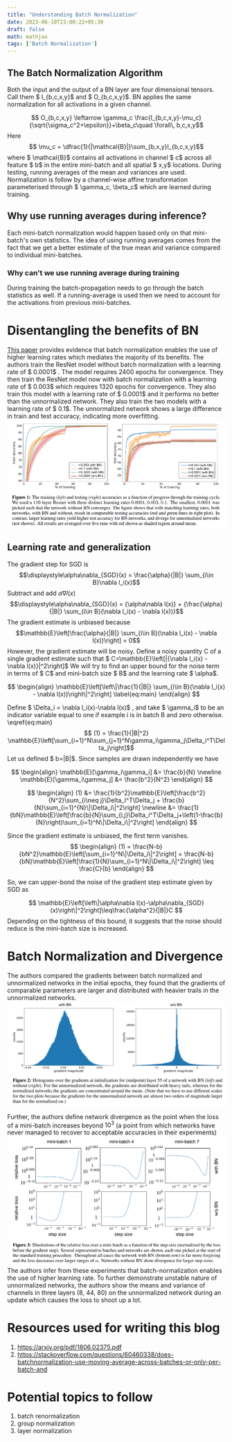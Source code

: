 ```yaml
---
title: "Understanding Batch Normalization"
date: 2023-06-10T23:00:22+05:30
draft: false
math: mathjax
tags: ['Batch Normalization']
---
```


## The Batch Normalization Algorithm
Both the input and the output of a BN layer are four dimensional tensors. Call them $ I_{b,c,x,y}$ and $ O_{b,c,x,y}$. BN applies the same normalization for all activations in a given channel.

$$ O_{b,c,x,y} \leftarrow \gamma_c \frac{I_{b,c,x,y}-\mu_c}{\sqrt{\sigma_c^2+\epsilon}}+\beta_c\quad \forall\, b,c,x,y$$
Here
$$ \mu_c = \dfrac{1}{|\mathcal{B}|}\sum_{b,x,y}I_{b,c,x,y}$$
where
$ \mathcal{B}$ contains all activations in channel $ c$ across all feature $ b$ in the entire mini-batch and all spatial $ x,y$ locations.
During testing, running averages of the mean and variances are used. Normalization is follow by a channel-wise affine transformation parameterised through $ \gamma_c, \beta_c$ which are learned during training.

## Why use running averages during inference?
Each mini-batch normalization would happen based only on that mini-batch's own statistics.
The idea of using running averages comes from the fact that we get a better estimate of the true mean and variance compared to individual mini-batches.

### Why can't we use running average during training
During training the batch-propagation needs to go through the batch statistics as well. If a running-average is used then we need to account for the activations from previous mini-batches.

# Disentangling the benefits of BN
[This paper](https://arxiv.org/pdf/1806.02375.pdf) provides evidence that batch normalization enables the use of higher learning rates which mediates the majority of its benefits.
The authors train the ResNet model without batch normalization with a learning rate of $ 0.0001$ . The model requires 2400 epochs for convergence. They then train the ResNet model now with batch normalization with a learning rate of $ 0.003$ which requires 1320 epochs for convergence. They also train this model with a learning rate of $ 0.0001$ and it performs no better than the unnormalized network. They also train the two models with a learning rate of $ 0.1$. The unnormalized network shows a large difference in train and test accuracy, indicating more overfitting.
![b](training.png)

## Learning rate and generalization
The gradient step for SGD is
$$\displaystyle\alpha\nabla_{SGD}(x) = \frac{\alpha}{|B|} \sum_{i\in B}\nabla l_i(x)$$
Subtract and add $\alpha\nabla l(x)$
$$\displaystyle\alpha\nabla_{SGD}(x) = {\alpha\nabla l(x)} + {\frac{\alpha}{|B|} \sum_{i\in B}(\nabla l_i(x) - \nabla l(x))}$$
The gradient estimate is unbiased because
$$\mathbb{E}\left[\frac{\alpha}{|B|} \sum_{i\in B}(\nabla l_i(x) - \nabla l(x))\right] = 0$$
However, the gradient estimate will be noisy. Define a noisy quantity C of a single gradient estimate such that $ C=\mathbb{E}\left[\|{\nabla l_i(x) - \nabla l(x)}\|^2\right]$
We will try to find an upper bound for the noise term in terms of $ C$ and mini-batch size $ B$ and the learning rate $ \alpha$.

$$
\begin{align}
\mathbb{E}\left[\left\|\frac{1}{|B|} \sum_{i\in B}(\nabla l_i(x) - \nabla l(x))\right\|^2\right] \label{eq:main}
\end{align}
$$

Define $ \Delta_i = \nabla l_i(x)-\nabla l(x)$ , and take $ \gamma_i$ to be an indicator variable equal to one if example i is in batch B and zero otherwise.
\eqref{eq:main}
$$ (1) = \frac{1}{|B|^2} \mathbb{E}\left[\sum_{i=1}^N\sum_{j=1}^N\gamma_i\gamma_j\Delta_i^T\Delta_j\right]$$
Let us defined $ b=|B|$. Since samples are drawn independently we have

$$
\begin{align}
\mathbb{E}[\gamma_i\gamma_i] &= \frac{b}{N} \newline
\mathbb{E}[\gamma_i\gamma_j] &= \frac{b^2}{N^2}
\end{align}
$$

$$
\begin{align}
(1) &= \frac{1}{b^2}\mathbb{E}\left[\frac{b^2}{N^2}\sum_{i\neq j}\Delta_I^T\Delta_j + \frac{b}{N}\sum_{i=1}^{N}\|\Delta_i\|^2\right] \newline
&= \frac{1}{bN}\mathbb{E}\left[\frac{b}{N}\sum_{i,j}\Delta_i^T\Delta_j+\left(1-\frac{b}{N}\right)\sum_{i=1}^N\|\Delta_i\|^2\right]
\end{align}
$$

Since the gradient estimate is unbiased, the first term vanishes.
$$
\begin{align}
(1) = \frac{N-b}{bN^2}\mathbb{E}\left[\sum_{i=1}^N\|\Delta_i\|^2\right] = \frac{N-b}{bN}\mathbb{E}\left[\frac{1}{N}\sum_{i=1}^N\|\Delta_i\|^2\right] \leq \frac{C}{b}
\end{align}
$$

So, we can upper-bond the noise of the gradient step estimate given by SGD as

$$
\mathbb{E}\left[\left\|\alpha\nabla l(x)-\alpha\nabla_{SGD}(x)\right\|^2\right]\leq\frac{\alpha^2}{|B|}C
$$
Depending on the tightness of this bound, it suggests that the noise should reduce is the mini-batch size is increased.

# Batch Normalization and Divergence

The authors compared the gradients between batch normalized and unnormalized networks in the initial epochs, they found that the gradients of comparable parameters are larger and distributed with heavier trails in the unnormalized networks.
![b](heavy_tailed.png)

Further, the authors define network divergence as the point when the loss of a mini-batch increases beyond $10^3$ (a point from which networks have never managed to recover to acceptable accuracies in their experiments)
![b](relative_loss.png)
The authors infer from these experiments that batch-normalization enables the use of higher learning rate.
To further demonstrate unstable nature of unnormalized networks, the authors show the means and variance of channels in three layers (8, 44, 80) on the unnormalized network during an update which causes the loss to shoot up a lot.

# Resources used for writing this blog
1. https://arxiv.org/pdf/1806.02375.pdf
2. https://stackoverflow.com/questions/60460338/does-batchnormalization-use-moving-average-across-batches-or-only-per-batch-and

# Potential topics to follow
1. batch renormalization
2. group normalization
3. layer normalization